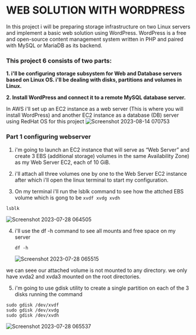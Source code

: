 # **WEB SOLUTION WITH WORDPRESS** 
In this project i will be preparing storage infrastructure on two Linux servers and implement a basic web solution using WordPress. WordPress is a free and open-source content management system written in PHP and paired with MySQL or MariaDB as its backend. 

### This project 6 consists of two parts:

**1. i'll be configuring storage subsystem for Web and Database servers based on Linux OS. i'll be dealing with disks, partitions and volumes in Linux.**

**2. Install WordPress and connect it to a remote MySQL database server.** 

In AWS i'll set up an EC2 instance as a web server (This is where you will install WordPress) and another EC2 instance as a database (DB) server using RedHat OS for this project
![Screenshot 2023-08-14 070753](https://github.com/opeyemiogungbe/Pbl_project6/assets/136735745/2270f985-6342-4af1-8bfe-061e064268f1)

### Part 1 configuring webserver

1. i'm going to launch an EC2 instance that will serve as “Web Server” and create 3 EBS (additional storage) volumes in the same Availability Zone) as my Web Server EC2, each of 10 GiB.

2. i'll attach all three volumes one by one to the Web Server EC2 instance after which i'll open the linux terminal to start my configuration.

3. On my terminal i'll run the lsblk command to see how the attched EBS volume which is gong to be `xvdf xvdg xvdh`
```
lsblk
```

![Screenshot 2023-07-28 064505](https://github.com/opeyemiogungbe/Pbl_project6/assets/136735745/e142dca6-8ca5-4d2d-8eb4-77f6d077bc61)

4. i'll use the df -h command to see all mounts and free space on my server
   ```
   df -h
   ```
   ![Screenshot 2023-07-28 065515](https://github.com/opeyemiogungbe/Pbl_project6/assets/136735745/e398cb31-3756-4d2d-ba41-bdbecff20471)
   

we can seee our attached volume is not mounted to any directory. we only have xvda2 and xvda3 mounted on the root directories.

5. i'm going to use gdisk utility to create a single partition on each of the 3 disks running the command

```
sudo gdisk /dev/xvdf
sudo gdisk /dev/xvdg
sudo gdisk /dev/xvdh
```

![Screenshot 2023-07-28 065537](https://github.com/opeyemiogungbe/Pbl_project6/assets/136735745/6304bf13-a9a9-43ad-802e-f822b6256bdc)


